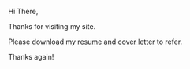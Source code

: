 
Hi There,

Thanks for visiting my site.

Please download my [resume](https://github.com/Xhings/xhings.github.io/blob/main/assets/Resume-Sharad-Jhingran.pdf) and [cover letter](https://github.com/Xhings/xhings.github.io/blob/main/assets/Cover-Letter-Sharad-Jhingran.pdf) to refer.

Thanks again!
